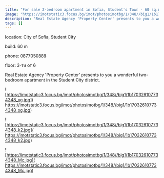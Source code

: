 ```yaml
---
title: "For sale 2-bedroom apartment in Sofia, Student's Town - 60 sq.m / 84316 EUR :: imot.bg Advertisement"
image: "https://imotstatic3.focus.bg/imot/photosimotbg/1/348//big1/1b170326107734348_B9.jpg"
description: "Real Estate Agency 'Property Center' presents to you a wonderful two-bedroom apartment in the Student City district."
tags: []
---
```


location: City of Sofia, Student City

build: 60 m

phone: 0877050888

floor: 3-ти от 6

Real Estate Agency 'Property Center' presents to you a wonderful two-bedroom apartment in the Student City district.


![https://imotstatic3.focus.bg/imot/photosimotbg/1/348//big1/1b170326107734348_xg.jpg]( https://imotstatic3.focus.bg/imot/photosimotbg/1/348//big1/1b170326107734348_xg.jpg)


![https://imotstatic3.focus.bg/imot/photosimotbg/1/348//big1/1b170326107734348_k2.jpg]( https://imotstatic3.focus.bg/imot/photosimotbg/1/348//big1/1b170326107734348_k2.jpg)


![https://imotstatic3.focus.bg/imot/photosimotbg/1/348//big1/1b170326107734348_Mc.jpg]( https://imotstatic3.focus.bg/imot/photosimotbg/1/348//big1/1b170326107734348_Mc.jpg)


